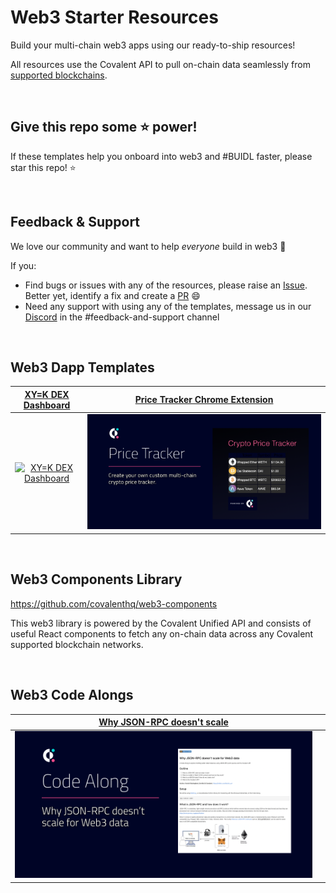 # Web3 Starter Resources
Build your multi-chain web3 apps using our ready-to-ship resources!

All resources use the Covalent API to pull on-chain data seamlessly from [supported blockchains](https://www.covalenthq.com/docs/networks/). 

&nbsp;
## Give this repo some :star: power!
If these templates help you onboard into web3 and #BUIDL faster, please star this repo! :star:

&nbsp;
## Feedback & Support
We love our community and want to help *everyone* build in web3 :muscle:

If you:
- Find bugs or issues with any of the resources, please raise an [Issue](https://github.com/covalenthq/web3-templates/issues). Better yet, identify a fix and create a [PR](https://github.com/covalenthq/web3-resources/pulls) :smile:
- Need any support with using any of the templates, message us in our [Discord](https://covalenthq.com/discord) in the #feedback-and-support channel

&nbsp;
## Web3 Dapp Templates

| [XY=K DEX Dashboard](https://github.com/covalenthq/dex-dashboard-template) |[Price Tracker Chrome Extension](https://github.com/covalenthq/price-tracker-chrome-extension)
| :-----------: | :-----------: |
| [![XY=K DEX Dashboard](./images/dex_dashboard.png)](https://github.com/covalenthq/dex-dashboard-template) | [![Price Tracker Chrome Extension](./images/crypto-price-tracker.png)](https://github.com/covalenthq/price-tracker-chrome-extension) |

&nbsp;
## Web3 Components Library
https://github.com/covalenthq/web3-components

This web3 library is powered by the Covalent Unified API and consists of useful React components to fetch any on-chain data across any Covalent supported blockchain networks.

&nbsp;
## Web3 Code Alongs

|[Why JSON-RPC doesn't scale](./code-alongs/Why_JSON_RPC_doesn't_scale_for_Web3_data.ipynb) | |
| :-----------: | :-----------: |
|[![Why JSON-RPC doesn't scale](images/json-rpc-scaling-code-along.png)](./code-alongs/Why_JSON_RPC_doesn't_scale_for_Web3_data.ipynb)| |
